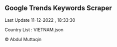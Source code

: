 

## Google Trends Keywords Scraper 
 
Last Update 11-12-2022 , 18:33:30

Country List :
VIETNAM.json



© Abdul Muttaqin 
